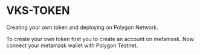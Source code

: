 # VKS-TOKEN
Creating your own token and deploying on Polygon Network.


To create your own token first you to create an account on metamask.
Now connect your metamask wallet with Polygon Testnet.

